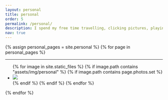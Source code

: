 ```yaml
---
layout: personal
title: personal
order: 5
permalink: /personal/
description: I spend my free time travelling, clicking pictures, playing soccer or simply enjoying a book. Here are some of my clicks
nav: true
---
```


{% assign personal_pages = site.personal %}
{% for page in personal_pages %}

  <div>
  <hr>
  <!-- <h2>{{ page.title }}</h2> -->
  <!-- <hr> -->
  
  
  
  <ul class="image-gallery">
  {% for image in site.static_files %}
    {% if image.path contains "assets/img/personal" %}
      {% if image.path contains page.photos.set %}
      <li>
        <a href="{{site.baseurl}}{{image.path}}" title="{{ filename }}"><img src="{{site.baseurl}}{{image.path}}"/></a>
      </li>
      {% endif %}
    {% endif %}
  {% endfor %}
  </ul>
{% endfor %}


